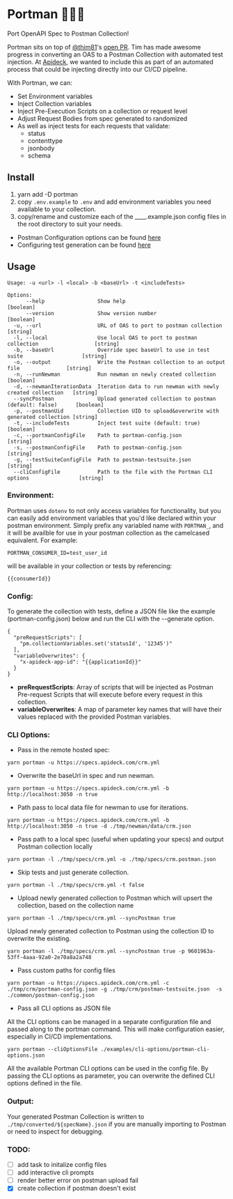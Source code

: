 # Portman 👨🏽‍🚀

Port OpenAPI Spec to Postman Collection!

Portman sits on top of [@thim81](https://github.com/thim81)'s [open PR](https://github.com/thim81/openapi-to-postman). Tim has made awesome progress in converting an OAS to a Postman Collection with automated test injection. At [Apideck](https://apideck.com), we wanted to include this as part of an automated process that could be injecting directly into our CI/CD pipeline.

With Portman, we can:

- Set Environment variables
- Inject Collection variables
- Inject Pre-Execution Scripts on a collection or request level
- Adjust Request Bodies from spec generated to randomized
- As well as inject tests for each requests that validate:
  - status
  - contenttype
  - jsonbody
  - schema

## Install

1. yarn add -D portman
2. copy `.env.example` to `.env` and add environment variables you need available to your collection.
3. copy/rename and customize each of the \_\_\_\_.example.json config files in the root directory to suit your needs.

- Postman Configuration options can be found [here](https://github.com/thim81/openapi-to-postman/blob/develop/OPTIONS.md)
- Configuring test generation can be found [here](https://github.com/thim81/openapi-to-postman/blob/develop/TESTGENERATION.md)

## Usage

```
Usage: -u <url> -l <local> -b <baseUrl> -t <includeTests>

Options:
      --help                 Show help                                                    [boolean]
      --version              Show version number                                          [boolean]
  -u, --url                  URL of OAS to port to postman collection                     [string]
  -l, --local                Use local OAS to port to postman collection                  [string]
  -b, --baseUrl              Override spec baseUrl to use in test suite                   [string]
  -o, --output               Write the Postman collection to an output file               [string]
  -n, --runNewman            Run newman on newly created collection                       [boolean]
  -d, --newmanIterationData  Iteration data to run newman with newly created collection   [string]
  --syncPostman              Upload generated collection to postman (default: false)      [boolean]
  -p, --postmanUid           Collection UID to upload&overwrite with generated collection [string]
  -t, --includeTests         Inject test suite (default: true)                            [boolean]
  -c, --portmanConfigFile    Path to portman-config.json                                  [string]
  -s, --postmanConfigFile    Path to postman-config.json                                  [string]
  -g, --testSuiteConfigFile  Path to postman-testsuite.json                               [string]
  --cliConfigFile            Path to the file with the Portman CLI options                [string]

```

### Environment:

Portman uses `dotenv` to not only access variables for functionality, but you can easily add environment variables that you'd like declared within your postman environment.
Simply prefix any variabled name with `PORTMAN_`, and it will be availble for use in your postman collection as the camelcased equivalent. For example:

```
PORTMAN_CONSUMER_ID=test_user_id
```

will be available in your collection or tests by referencing:

```
{{consumerId}}
```

### Config:

To generate the collection with tests, define a JSON file like the example (portman-config.json) below and run the CLI with the --generate option.

```
{
  "preRequestScripts": [
    "pm.collectionVariables.set('statusId', '12345')"
  ],
  "variableOverwrites": {
    "x-apideck-app-id": "{{applicationId}}"
  }
}

```

- **preRequestScripts**: Array of scripts that will be injected as Postman Pre-request Scripts that will execute before every request in this collection.
- **variableOverwrites**: A map of parameter key names that will have their values replaced with the provided Postman variables.

### CLI Options:

- Pass in the remote hosted spec:

```
yarn portman -u https://specs.apideck.com/crm.yml
```

- Overwrite the baseUrl in spec and run newman.

```
yarn portman -u https://specs.apideck.com/crm.yml -b http://localhost:3050 -n true
```

- Path pass to local data file for newman to use for iterations.

```
yarn portman -u https://specs.apideck.com/crm.yml -b http://localhost:3050 -n true -d ./tmp/newman/data/crm.json
```

- Pass path to a local spec (useful when updating your specs) and output Postman collection locally

```
yarn portman -l ./tmp/specs/crm.yml -o ./tmp/specs/crm.postman.json
```

- Skip tests and just generate collection.

```
yarn portman -l ./tmp/specs/crm.yml -t false
```

- Upload newly generated collection to Postman which will upsert the collection, based on the collection name

```
yarn portman -l ./tmp/specs/crm.yml --syncPostman true
```

Upload newly generated collection to Postman using the collection ID to overwrite the existing.

```
yarn portman -l ./tmp/specs/crm.yml --syncPostman true -p 9601963a-53ff-4aaa-92a0-2e70a8a2a748
```


- Pass custom paths for config files

```
yarn portman -u https://specs.apideck.com/crm.yml -c ./tmp/crm/portman-config.json -g ./tmp/crm/postman-testsuite.json  -s ./common/postman-config.json
```

- Pass all CLI options as JSON file

All the CLI options can be managed in a separate configuration file and passed along to the portman command. This will
make configuration easier, especially in CI/CD implementations.

```
yarn portman --cliOptionsFile ./examples/cli-options/portman-cli-options.json
```

All the available Portman CLI options can be used in the config file.
By passing the CLI options as parameter, you can overwrite the defined CLI options defined in the file.

### Output:

Your generated Postman Collection is written to `./tmp/converted/${specName}.json` if you are manually importing to Postman or need to inspect for debugging.

### TODO:

- [ ] add task to initalize config files
- [ ] add interactive cli prompts
- [ ] render better error on postman upload fail
- [x] create collection if postman doesn't exist
